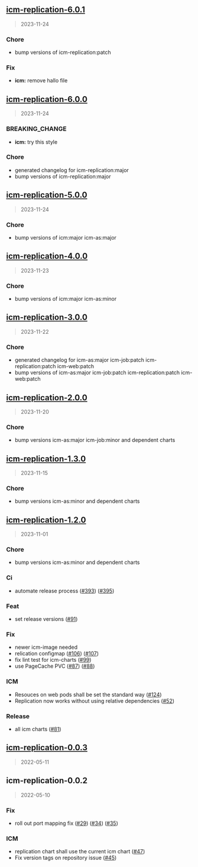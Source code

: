 
<a name="icm-replication-6.0.1"></a>
## [icm-replication-6.0.1](https://github.com/khauser/helm-charts/compare/icm-replication-6.0.0...icm-replication-6.0.1)

> 2023-11-24

### Chore

* bump versions of icm-replication:patch

### Fix

* **icm:** remove hallo file


<a name="icm-replication-6.0.0"></a>
## [icm-replication-6.0.0](https://github.com/khauser/helm-charts/compare/icm-replication-5.0.0...icm-replication-6.0.0)

> 2023-11-24

### BREAKING_CHANGE

* **icm:** try this style

### Chore

* generated changelog for icm-replication:major
* bump versions of icm-replication:major


<a name="icm-replication-5.0.0"></a>
## [icm-replication-5.0.0](https://github.com/khauser/helm-charts/compare/icm-replication-4.0.0...icm-replication-5.0.0)

> 2023-11-24

### Chore

* bump versions of icm:major icm-as:major


<a name="icm-replication-4.0.0"></a>
## [icm-replication-4.0.0](https://github.com/khauser/helm-charts/compare/icm-replication-3.0.0...icm-replication-4.0.0)

> 2023-11-23

### Chore

* bump versions of icm:major icm-as:minor


<a name="icm-replication-3.0.0"></a>
## [icm-replication-3.0.0](https://github.com/khauser/helm-charts/compare/icm-replication-2.0.0...icm-replication-3.0.0)

> 2023-11-22

### Chore

* generated changelog for icm-as:major icm-job:patch icm-replication:patch icm-web:patch
* bump versions of icm-as:major icm-job:patch icm-replication:patch icm-web:patch


<a name="icm-replication-2.0.0"></a>
## [icm-replication-2.0.0](https://github.com/khauser/helm-charts/compare/icm-replication-1.3.0...icm-replication-2.0.0)

> 2023-11-20

### Chore

* bump versions icm-as:major icm-job:minor and dependent charts


<a name="icm-replication-1.3.0"></a>
## [icm-replication-1.3.0](https://github.com/khauser/helm-charts/compare/icm-replication-1.2.0...icm-replication-1.3.0)

> 2023-11-15

### Chore

* bump versions icm-as:minor and dependent charts


<a name="icm-replication-1.2.0"></a>
## [icm-replication-1.2.0](https://github.com/khauser/helm-charts/compare/icm-replication-0.0.3...icm-replication-1.2.0)

> 2023-11-01

### Chore

* bump versions icm-as:minor and dependent charts

### Ci

* automate release process ([#393](https://github.com/khauser/helm-charts/issues/393)) ([#395](https://github.com/khauser/helm-charts/issues/395))

### Feat

* set release versions ([#91](https://github.com/khauser/helm-charts/issues/91))

### Fix

* newer icm-image needed
* relication configmap ([#106](https://github.com/khauser/helm-charts/issues/106)) ([#107](https://github.com/khauser/helm-charts/issues/107))
* fix lint test for icm-charts ([#99](https://github.com/khauser/helm-charts/issues/99))
* use PageCache PVC ([#87](https://github.com/khauser/helm-charts/issues/87)) ([#88](https://github.com/khauser/helm-charts/issues/88))

### ICM

* Resouces on web pods shall be set the standard way ([#124](https://github.com/khauser/helm-charts/issues/124))
* Replication now works without using relative dependencies ([#52](https://github.com/khauser/helm-charts/issues/52))

### Release

* all icm charts ([#81](https://github.com/khauser/helm-charts/issues/81))


<a name="icm-replication-0.0.3"></a>
## [icm-replication-0.0.3](https://github.com/khauser/helm-charts/compare/icm-replication-0.0.2...icm-replication-0.0.3)

> 2022-05-11


<a name="icm-replication-0.0.2"></a>
## icm-replication-0.0.2

> 2022-05-10

### Fix

* roll out port mapping fix ([#29](https://github.com/khauser/helm-charts/issues/29)) ([#34](https://github.com/khauser/helm-charts/issues/34)) ([#35](https://github.com/khauser/helm-charts/issues/35))

### ICM

* replication chart shall use the current icm chart ([#47](https://github.com/khauser/helm-charts/issues/47))
* Fix version tags on repository issue ([#45](https://github.com/khauser/helm-charts/issues/45))

